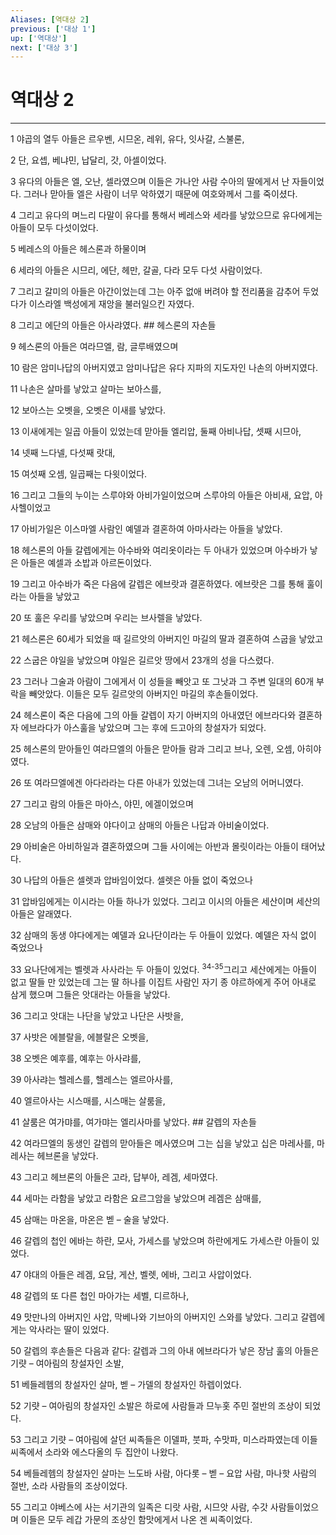 ```yaml
---
Aliases: [역대상 2]
previous: ['대상 1']
up: ['역대상']
next: ['대상 3']
---
```

# 역대상 2

***


1 야곱의 열두 아들은 르우벤, 시므온, 레위, 유다, 잇사갈, 스불론, 

2 단, 요셉, 베냐민, 납달리, 갓, 아셀이었다. 

3 유다의 아들은 엘, 오난, 셀라였으며 이들은 가나안 사람 수아의 딸에게서 난 자들이었다. 그러나 맏아들 엘은 사람이 너무 악하였기 때문에 여호와께서 그를 죽이셨다. 

4 그리고 유다의 며느리 다말이 유다를 통해서 베레스와 세라를 낳았으므로 유다에게는 아들이 모두 다섯이었다. 

5 베레스의 아들은 헤스론과 하물이며 

6 세라의 아들은 시므리, 에단, 헤만, 갈골, 다라 모두 다섯 사람이었다. 

7 그리고 갈미의 아들은 아간이었는데 그는 아주 없애 버려야 할 전리품을 감추어 두었다가 이스라엘 백성에게 재앙을 불러일으킨 자였다. 

8 그리고 에단의 아들은 아사랴였다. ## 헤스론의 자손들 

9 헤스론의 아들은 여라므엘, 람, 글루배였으며 

10 람은 암미나답의 아버지였고 암미나답은 유다 지파의 지도자인 나손의 아버지였다. 

11 나손은 살마를 낳았고 살마는 보아스를, 

12 보아스는 오벳을, 오벳은 이새를 낳았다. 

13 이새에게는 일곱 아들이 있었는데 맏아들 엘리압, 둘째 아비나답, 셋째 시므아, 

14 넷째 느다넬, 다섯째 랏대, 

15 여섯째 오셈, 일곱째는 다윗이었다. 

16 그리고 그들의 누이는 스루야와 아비가일이었으며 스루야의 아들은 아비새, 요압, 아사헬이었고 

17 아비가일은 이스마엘 사람인 예델과 결혼하여 아마사라는 아들을 낳았다. 

18 헤스론의 아들 갈렙에게는 아수바와 여리옷이라는 두 아내가 있었으며 아수바가 낳은 아들은 예셀과 소밥과 아르돈이었다. 

19 그리고 아수바가 죽은 다음에 갈렙은 에브랏과 결혼하였다. 에브랏은 그를 통해 훌이라는 아들을 낳았고 

20 또 훌은 우리를 낳았으며 우리는 브사렐을 낳았다. 

21 헤스론은 60세가 되었을 때 길르앗의 아버지인 마길의 딸과 결혼하여 스굽을 낳았고 

22 스굽은 야일을 낳았으며 야일은 길르앗 땅에서 23개의 성을 다스렸다. 

23 그러나 그술과 아람이 그에게서 이 성들을 빼앗고 또 그낫과 그 주변 일대의 60개 부락을 빼앗았다. 이들은 모두 길르앗의 아버지인 마길의 후손들이었다. 

24 헤스론이 죽은 다음에 그의 아들 갈렙이 자기 아버지의 아내였던 에브라다와 결혼하자 에브라다가 아스훌을 낳았으며 그는 후에 드고아의 창설자가 되었다. 

25 헤스론의 맏아들인 여라므엘의 아들은 맏아들 람과 그리고 브나, 오렌, 오셈, 아히야였다. 

26 또 여라므엘에겐 아다라라는 다른 아내가 있었는데 그녀는 오남의 어머니였다. 

27 그리고 람의 아들은 마아스, 야민, 에겔이었으며 

28 오남의 아들은 삼매와 야다이고 삼매의 아들은 나답과 아비술이었다. 

29 아비술은 아비하일과 결혼하였으며 그들 사이에는 아반과 몰릿이라는 아들이 태어났다. 

30 나답의 아들은 셀렛과 압바임이었다. 셀렛은 아들 없이 죽었으나 

31 압바임에게는 이시라는 아들 하나가 있었다. 그리고 이시의 아들은 세산이며 세산의 아들은 알래였다. 

32 삼매의 동생 야다에게는 예델과 요나단이라는 두 아들이 있었다. 예델은 자식 없이 죽었으나 

33 요나단에게는 벨렛과 사사라는 두 아들이 있었다. <sup class="versenum">34-35</sup>그리고 세산에게는 아들이 없고 딸들 만 있었는데 그는 딸 하나를 이집트 사람인 자기 종 야르하에게 주어 아내로 삼게 했으며 그들은 앗대라는 아들을 낳았다. 

36 그리고 앗대는 나단을 낳았고 나단은 사밧을, 

37 사밧은 에블랄을, 에블랄은 오벳을, 

38 오벳은 예후를, 예후는 아사랴를, 

39 아사랴는 헬레스를, 헬레스는 엘르아사를, 

40 엘르아사는 시스매를, 시스매는 살룸을, 

41 살룸은 여가먀를, 여가먀는 엘리사마를 낳았다. ## 갈렙의 자손들 

42 여라므엘의 동생인 갈렙의 맏아들은 메사였으며 그는 십을 낳았고 십은 마레사를, 마레사는 헤브론을 낳았다. 

43 그리고 헤브론의 아들은 고라, 답부아, 레겜, 세마였다. 

44 세마는 라함을 낳았고 라함은 요르그암을 낳았으며 레겜은 삼매를, 

45 삼매는 마온을, 마온은 벧 – 술을 낳았다. 

46 갈렙의 첩인 에바는 하란, 모사, 가세스를 낳았으며 하란에게도 가세스란 아들이 있었다. 

47 야대의 아들은 레겜, 요담, 게산, 벨렛, 에바, 그리고 사압이었다. 

48 갈렙의 또 다른 첩인 마아가는 세벨, 디르하나, 

49 맛만나의 아버지인 사압, 막베나와 기브아의 아버지인 스와를 낳았다. 그리고 갈렙에게는 악사라는 딸이 있었다. 

50 갈렙의 후손들은 다음과 같다: 갈렙과 그의 아내 에브라다가 낳은 장남 훌의 아들은 기럇 – 여아림의 창설자인 소발, 

51 베들레헴의 창설자인 살마, 벧 – 가델의 창설자인 하렙이었다. 

52 기럇 – 여아림의 창설자인 소발은 하로에 사람들과 므누홋 주민 절반의 조상이 되었다. 

53 그리고 기럇 – 여아림에 살던 씨족들은 이델파, 붓파, 수맛파, 미스라파였는데 이들 씨족에서 소라와 에스다올의 두 집안이 나왔다. 

54 베들레헴의 창설자인 살마는 느도바 사람, 아다롯 – 벧 – 요압 사람, 마나핫 사람의 절반, 소라 사람들의 조상이었다. 

55 그리고 야베스에 사는 서기관의 일족은 디랏 사람, 시므앗 사람, 수갓 사람들이었으며 이들은 모두 레갑 가문의 조상인 함맛에게서 나온 겐 씨족이었다.
